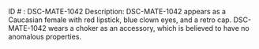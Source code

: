 ID # : DSC-MATE-1042
Description: DSC-MATE-1042 appears as a Caucasian female with red lipstick, blue clown eyes, and a retro cap. DSC-MATE-1042 wears a choker as an accessory, which is believed to have no anomalous properties.
